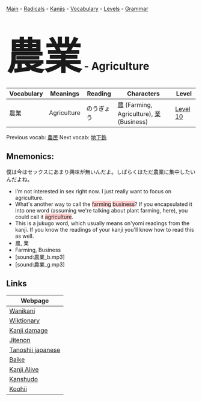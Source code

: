 <style> bigfont {font-size: 100px}</style>
[Main](../README.md) -
[Radicals](../radicals.md) -
[Kanjis](../kanjis.md) -
[Vocabulary](../vocabulary.md) -
[Levels](../levels.md) -
[Grammar](../grammar.md)
# <bigfont> 農業</bigfont> - Agriculture 

| Vocabulary | Meanings | Reading | Characters | Level |
| --- | --- | --- | --- | --- |
| 農業 | Agriculture | のうぎょう |  [農](../kanjis/農.md) (Farming, Agriculture), [業](../kanjis/業.md) (Business) | [Level 10](../levels/wk_level10.md) |

Previous vocab: [農民](農民.md) Next vocab: [地下鉄](地下鉄.md) 

## Mnemonics:
僕は今はセックスにあまり興味が無いんだよ。しばらくはただ農業に集中したいんだよね。
* I’m not interested in sex right now. I just really want to focus on agriculture.
* What's another way to call the <span style="background-color:#ffcccb"> farming</span> <span style="background-color:#ffcccb"> business</span>? If you encapsulated it into one word (assuming we're talking about plant farming, here), you could call it <span style="background-color:#ffcccb"> agriculture</span>.
* This is a jukugo word, which usually means on'yomi readings from the kanji. If you know the readings of your kanji you'll know how to read this as well.
* 農, 業
* Farming, Business
* [sound:農業_b.mp3]
* [sound:農業_g.mp3]


## Links 

| Webpage |
| --- |
| [Wanikani          ](https://www.wanikani.com/kanji/農業) |
| [Wiktionary        ](https://en.wiktionary.org/wiki/農業) |
| [Kanji damage      ](http://www.kanjidamage.com/kanji/search?utf8=✓&q=農業) |
| [Jitenon           ](https://jitenon.com/kanji/農業) |
| [Tanoshii japanese ](https://www.tanoshiijapanese.com/dictionary/kanji.cfm?k=農業) |
| [Baike             ](https://baike.baidu.com/item/農業) |
| [Kanji Alive       ](https://app.kanjialive.com/農業) |
| [Kanshudo          ](https://www.kanshudo.com/searchmn?q=農業) |
| [Koohii            ](https://kanji.koohii.com/study/kanji/農業) |
